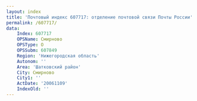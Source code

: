 ```yaml
---
layout: index
title: 'Почтовый индекс 607717: отделение почтовой связи Почты России'
permalink: /607717/
data:
    Index: 607717
    OPSName: Смирново
    OPSType: О
    OPSSubm: 607849
    Region: 'Нижегородская область'
    Autonom: ''
    Area: 'Шатковский район'
    City: Смирново
    City1: ''
    ActDate: '20061109'
    IndexOld: ''
---
```


